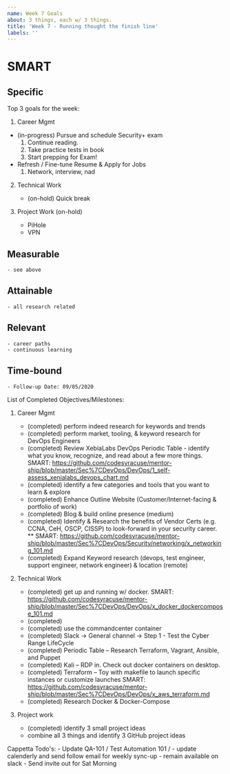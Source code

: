 ```yaml
---
name: Week 7 Goals
about: 3 things, each w/ 3 things.
title: 'Week 7 - Running thought the finish line'
labels: ''
---
```


# SMART
## Specific

Top 3 goals for the week: 

1.	Career Mgmt
 - (in-progress) Pursue and schedule Security+ exam
    1.	Continue reading.
    2.	Take practice tests in book
    3.	Start prepping for Exam!
 -  Refresh / Fine-tune Resume & Apply for Jobs
    1. Network, interview, nad

2. Technical Work
    - (on-hold) Quick break
       
    
3. Project Work (on-hold)
    - PiHole
    - VPN 
    
## Measurable
    - see above

## Attainable
    - all research related

## Relevant
    - career paths
    - continuous learning

## Time-bound
    - Follow-up Date: 09/05/2020


List of Completed Objectives/Milestones: 

1. Career Mgmt
    - (completed) perform indeed research for keywords and trends 
    - (completed) perform market, tooling, & keyword research for DevOps Engineers
    - (completed) Review XebiaLabs DevOps Periodic Table - identify what you know, recognize, and read about a few more things.
        SMART: https://github.com/codesyracuse/mentor-ship/blob/master/Sec%7CDevOps/DevOps/1_self-assess_xenialabs_devops_chart.md
    - (completed) identify a few categories and tools that you want to learn & explore
    - (completed) Enhance Outline Website (Customer/Internet-facing & portfolio of work)
    - (completed) Blog & build online presence (medium)
    - (completed) Identify & Research the benefits of Vendor Certs (e.g. CCNA, CeH, OSCP, CISSP) to look-forward in your security career.
        ** SMART: https://github.com/codesyracuse/mentor-ship/blob/master/Sec%7CDevOps/Security/networking/x_networking_101.md
    - (completed) Expand Keyword research (devops, test engineer, support engineer, network engineer) & location (remote)


2. Technical Work
    - (completed) get up and running w/ docker.
        SMART: https://github.com/codesyracuse/mentor-ship/blob/master/Sec%7CDevOps/DevOps/x_docker_dockercompose_101.md
    - (completed) 
    - (completed) use the commandcenter container
    - (completed) Slack -> General channel -> Step 1 - Test the Cyber Range LifeCycle
    - (completed) Periodic Table – Research Terraform, Vagrant, Ansible, and Puppet
    - (completed) Kali – RDP in. Check out docker containers on desktop.
    - (completed) Terraform – Toy with makefile to launch specific instances or customize launches 
        SMART: https://github.com/codesyracuse/mentor-ship/blob/master/Sec%7CDevOps/DevOps/x_aws_terraform.md
    - (completed) Research Docker & Docker-Compose

3. Project work
    - (completed) identify 3 small project ideas 
    - combine all 3 things and identify 3 GitHub project ideas

Cappetta Todo's: 
    - Update QA-101 / Test Automation 101 /
    - update calenderly and send follow email for weekly sync-up
    - remain available on slack
    - Send invite out for Sat Morning

